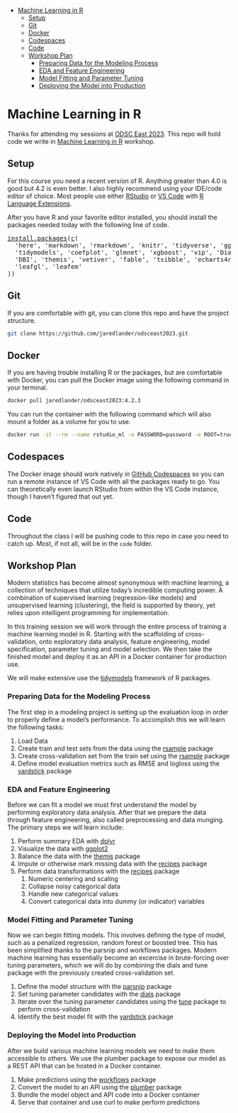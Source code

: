 - <a href="#machine-learning-in-r" id="toc-machine-learning-in-r">Machine Learning in R</a>
  - <a href="#setup" id="toc-setup">Setup</a>
  - <a href="#git" id="toc-git">Git</a>
  - <a href="#docker" id="toc-docker">Docker</a>
  - <a href="#codespaces" id="toc-codespaces">Codespaces</a>
  - <a href="#code" id="toc-code">Code</a>
  - <a href="#workshop-plan" id="toc-workshop-plan">Workshop Plan</a>
    - <a href="#preparing-data-for-the-modeling-process"
      id="toc-preparing-data-for-the-modeling-process">Preparing Data for the Modeling Process</a>
    - <a href="#eda-and-feature-engineering"
      id="toc-eda-and-feature-engineering">EDA and Feature Engineering</a>
    - <a href="#model-fitting-and-parameter-tuning"
      id="toc-model-fitting-and-parameter-tuning">Model Fitting and Parameter Tuning</a>
    - <a href="#deploying-the-model-into-production"
      id="toc-deploying-the-model-into-production">Deploying the Model into Production</a>

<!-- README.md is generated from README.Rmd. Please edit that file -->

# Machine Learning in R

<!-- badges: start -->

<!-- badges: end -->

Thanks for attending my sessions at [ODSC East 2023](https://odsc.com/boston/). This repo will hold code we write in [Machine Learning in R](https://odsc.com/speakers/machine-learning-in-r-part-i-ii/) workshop.

## Setup

For this course you need a recent version of R. Anything greater than 4.0 is good but 4.2 is even better. I also highly recommend using your IDE/code editor of choice. Most people use either [RStudio](https://www.rstudio.com/products/rstudio/) or [VS Code](https://code.visualstudio.com/) with [R Language Extensions](https://code.visualstudio.com/docs/languages/r).

After you have R and your favorite editor installed, you should install the packages needed today with the following line of code.

<pre class='chroma'>
<span><span class='nf'><a href='https://rdrr.io/r/utils/install.packages.html'>install.packages</a></span><span class='o'>(</span><span class='nf'><a href='https://rdrr.io/r/base/c.html'>c</a></span><span class='o'>(</span></span>
<span>  <span class='s'>'here'</span>, <span class='s'>'markdown'</span>, <span class='s'>'rmarkdown'</span>, <span class='s'>'knitr'</span>, <span class='s'>'tidyverse'</span>, <span class='s'>'ggthemes'</span>, <span class='s'>'ggridges'</span>, </span>
<span>  <span class='s'>'tidymodels'</span>, <span class='s'>'coefplot'</span>, <span class='s'>'glmnet'</span>, <span class='s'>'xgboost'</span>, <span class='s'>'vip'</span>, <span class='s'>'DiagrammeR'</span>, <span class='s'>'here'</span>, </span>
<span>  <span class='s'>'DBI'</span>, <span class='s'>'themis'</span>, <span class='s'>'vetiver'</span>, <span class='s'>'fable'</span>, <span class='s'>'tsibble'</span>, <span class='s'>'echarts4r'</span>, <span class='s'>'leaflet'</span>, </span>
<span>  <span class='s'>'leafgl'</span>, <span class='s'>'leafem'</span></span>
<span><span class='o'>)</span><span class='o'>)</span></span></pre>

## Git

If you are comfortable with git, you can clone this repo and have the project structure.

``` sh
git clone https://github.com/jaredlander/odsceast2023.git
```

## Docker

If you are having trouble installing R or the packages, but are comfortable with Docker, you can pull the Docker image using the following command in your terminal.

``` sh
docker pull jaredlander/odsceast2023:4.2.3
```

You can run the container with the following command which will also mount a folder as a volume for you to use.

``` sh
docker run -it --rm --name rstudio_ml -e PASSWORD=password -e ROOT=true -p 8787:8787 -v $PWD/workshop:/home/rstudio/workshop  jaredlander/odsceast2023:4.2.3
```

## Codespaces

The Docker image should work natively in [GitHub Codespaces](https://github.com/features/codespaces) so you can run a remote instance of VS Code with all the packages ready to go. You can theoretically even launch RStudio from within the VS Code instance, though I haven’t figured that out yet.

## Code

Throughout the class I will be pushing code to this repo in case you need to catch up. Most, if not all, will be in the `code` folder.

## Workshop Plan

Modern statistics has become almost synonymous with machine learning, a collection of techniques that utilize today’s incredible computing power. A combination of supervised learning (regression-like models) and unsupervised learning (clustering), the field is supported by theory, yet relies upon intelligent programming for implementation.

In this training session we will work through the entire process of training a machine learning model in R. Starting with the scaffolding of cross-validation, onto exploratory data analysis, feature engineering, model specification, parameter tuning and model selection. We then take the finished model and deploy it as an API in a Docker container for production use.

We will make extensive use the [tidymodels](https://tidymodels.tidymodels.org) framework of R packages.

### Preparing Data for the Modeling Process

The first step in a modeling project is setting up the evaluation loop in order to properly define a model’s performance. To accomplish this we will learn the following tasks:

1.  Load Data
2.  Create train and test sets from the data using the [rsample](https://rsample.tidymodels.org) package
3.  Create cross-validation set from the train set using the [rsample](https://rsample.tidymodels.org) package
4.  Define model evaluation metrics such as RMSE and logloss using the [yardstick](https://github.com/tidymodels/yardstick) package

### EDA and Feature Engineering

Before we can fit a model we must first understand the model by performing exploratory data analysis. After that we prepare the data through feature engineering, also called preprocessing and data munging. The primary steps we will learn include:

1.  Perform summary EDA with [dplyr](https://dplyr.tidyverse.org)
2.  Visualize the data with [ggplot2](https://ggplot2.tidyverse.org)
3.  Balance the data with the [themis](https://github.com/tidymodels/themis) package
4.  Impute or otherwise mark missing data with the [recipes](https://github.com/tidymodels/recipes) package
5.  Perform data transformations with the [recipes](https://github.com/tidymodels/recipes) package
    1.  Numeric centering and scaling
    2.  Collapse noisy categorical data
    3.  Handle new categorical values
    4.  Convert categorical data into dummy (or indicator) variables

### Model Fitting and Parameter Tuning

Now we can begin fitting models. This involves defining the type of model, such as a penalized regression, random forest or boosted tree. This has been simplified thanks to the parsnip and workflows packages. Modern machine learning has essentially become an excercise in brute-forcing over tuning parameters, which we will do by combining the dials and tune package with the previously created cross-validation set.

1.  Define the model structure with the [parsnip](https://github.com/tidymodels/parsnip) package
2.  Set tuning parameter candidates with the [dials](https://dials.tidymodels.org) package
3.  Iterate over the tuning parameter candidates using the [tune](https://tune.tidymodels.org/) package to perform cross-validation
4.  Identify the best model fit with the [yardstick](https://github.com/tidymodels/yardstick) package

### Deploying the Model into Production

After we build various machine learning models we need to make them accessible to others. We use the plumber package to expose our model as a REST API that can be hosted in a Docker container.

1.  Make predictions using the [workflows](https://github.com/tidymodels/workflows) package
2.  Convert the model to an API using the [plumber](https://www.rplumber.io) package
3.  Bundle the model object and API code into a Docker container
4.  Serve that container and use curl to make perform predictions
